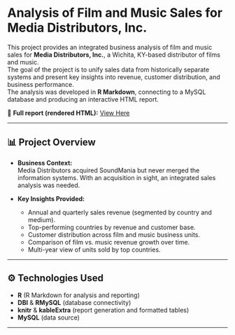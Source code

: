 # Analysis of Film and Music Sales for Media Distributors, Inc.

This project provides an integrated business analysis of film and music sales for **Media Distributors, Inc.**, a Wichita, KY-based distributor of films and music.  
The goal of the project is to unify sales data from historically separate systems and present key insights into revenue, customer distribution, and business performance.  
The analysis was developed in **R Markdown**, connecting to a MySQL database and producing an interactive HTML report.

📄 **Full report (rendered HTML):** [View Here](https://tgrozenski.github.io/BI-Migration/BusinessAnalysis.PractII.GrozenskiT.html)

---

## 📊 Project Overview

- **Business Context:**  
  Media Distributors acquired SoundMania but never merged the information systems. With an acquisition in sight, an integrated sales analysis was needed.
  
- **Key Insights Provided:**  
  - Annual and quarterly sales revenue (segmented by country and medium).  
  - Top-performing countries by revenue and customer base.  
  - Customer distribution across film and music business units.  
  - Comparison of film vs. music revenue growth over time.  
  - Multi-year view of units sold by top countries.  

---

## ⚙️ Technologies Used

- **R** (R Markdown for analysis and reporting)  
- **DBI** & **RMySQL** (database connectivity)  
- **knitr** & **kableExtra** (report generation and formatted tables)  
- **MySQL** (data source)  

---